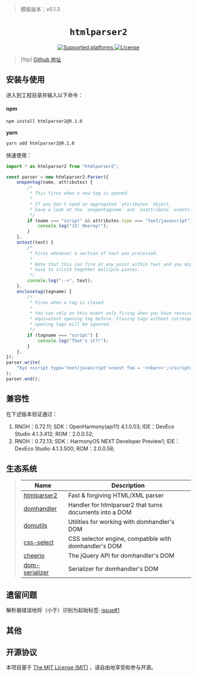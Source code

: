 > 模板版本：v0.1.3

<p align="center">
  <h1 align="center"> <code>htmlparser2</code> </h1>
</p>
<p align="center">
    <a href="https://github.com/fb55/htmlparser2">
        <img src="https://img.shields.io/badge/platforms-android%20|%20ios%20|%20windows%20|%20web|%20harmony%20-lightgrey.svg" alt="Supported platforms" />
    </a>
    <a href="https://github.com/callstack/react-native-slider/blob/main/LICENSE.md">
        <img src="https://img.shields.io/npm/l/@react-native-community/slider.svg" alt="License" />
    </a>
</p>


> [!tip] [Github 地址](https://github.com/fb55/htmlparser2)

## 安装与使用

进入到工程目录并输入以下命令：

<!-- tabs:start -->
#### **npm**

```bash
npm install htmlparser2@9.1.0
```

**yarn**

```bash
yarn add htmlparser2@9.1.0
```

<!-- tabs:end -->

快速使用：

```js
import * as htmlparser2 from "htmlparser2";

const parser = new htmlparser2.Parser({
    onopentag(name, attributes) {
        /*
         * This fires when a new tag is opened.
         *
         * If you don't need an aggregated `attributes` object,
         * have a look at the `onopentagname` and `onattribute` events.
         */
        if (name === "script" && attributes.type === "text/javascript") {
            console.log("JS! Hooray!");
        }
    },
    ontext(text) {
        /*
         * Fires whenever a section of text was processed.
         *
         * Note that this can fire at any point within text and you might
         * have to stitch together multiple pieces.
         */
        console.log("-->", text);
    },
    onclosetag(tagname) {
        /*
         * Fires when a tag is closed.
         *
         * You can rely on this event only firing when you have received an
         * equivalent opening tag before. Closing tags without corresponding
         * opening tags will be ignored.
         */
        if (tagname === "script") {
            console.log("That's it?!");
        }
    },
});
parser.write(
    "Xyz <script type='text/javascript'>const foo = '<<bar>>';</script>",
);
parser.end();
```

## 兼容性

在下述版本验证通过：

1. RNOH：0.72.11; SDK：OpenHarmony(api11) 4.1.0.53; IDE：DevEco Studio 4.1.3.412; ROM：2.0.0.52;
2. RNOH：0.72.13; SDK：HarmonyOS NEXT Developer Preview1; IDE：DevEco Studio 4.1.3.500; ROM：2.0.0.58;

## 生态系统

> | Name                                                         | Description                                             |
> | ------------------------------------------------------------ | ------------------------------------------------------- |
> | [htmlparser2](https://github.com/fb55/htmlparser2)           | Fast & forgiving HTML/XML parser                        |
> | [domhandler](https://github.com/fb55/domhandler)             | Handler for htmlparser2 that turns documents into a DOM |
> | [domutils](https://github.com/fb55/domutils)                 | Utilities for working with domhandler's DOM             |
> | [css-select](https://github.com/fb55/css-select)             | CSS selector engine, compatible with domhandler's DOM   |
> | [cheerio](https://github.com/cheeriojs/cheerio)              | The jQuery API for domhandler's DOM                     |
> | [dom-serializer](https://github.com/cheeriojs/dom-serializer) | Serializer for domhandler's DOM                         |

## 遗留问题

解析器错误地将（小于）识别为起始标签: [issue#1](https://github.com/fb55/htmlparser2/issues/1620)

## 其他

## 开源协议

本项目基于 [The MIT License (MIT)](https://github.com/fb55/htmlparser2/blob/master/LICENSE) ，请自由地享受和参与开源。
